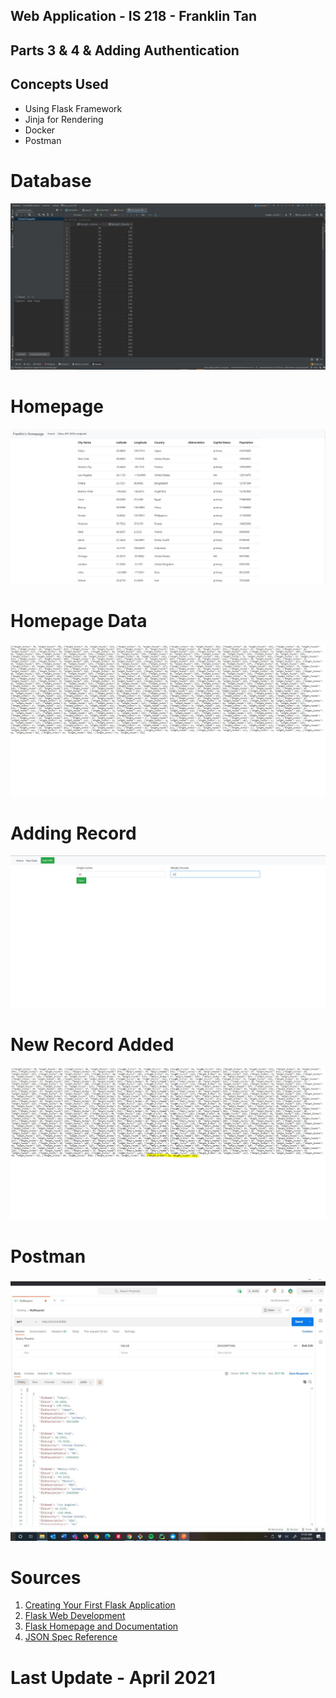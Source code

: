 ## Web Application - IS 218 - Franklin Tan
## Parts 3 & 4 & Adding Authentication
## Concepts Used
* Using Flask Framework
* Jinja for Rendering
* Docker
* Postman

# Database
![database](screenshots/database.JPG)

# Homepage
![Homepage](screenshots/homepage.JPG)

# Homepage Data
![Homepage Data](screenshots/homepage_data.JPG)

# Adding Record
![Adding Record](screenshots/adding_record.JPG)

# New Record Added
![New Record Added](screenshots/new_record_added.JPG)

# Postman
![postman request output](screenshots/postmanWorking.JPG)

# Sources
1. [Creating Your First Flask Application](https://hackersandslackers.com/your-first-flask-application/)
1. [Flask Web Development](https://flask.palletsprojects.com/en/1.1.x/)
1. [Flask Homepage and Documentation](https://flask.palletsprojects.com/en/1.1.x/)
1. [JSON Spec Reference](https://www.json.org/json-en.html)

# Last Update - April 2021
